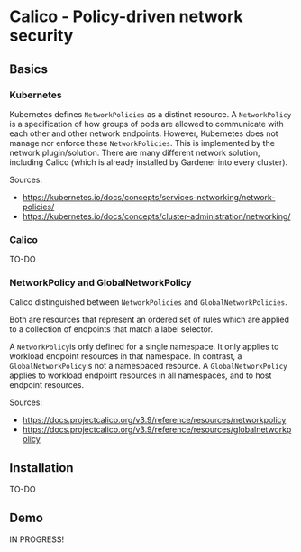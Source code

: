 # Calico - Policy-driven network security

## Basics

### Kubernetes
Kubernetes defines `NetworkPolicies` as a distinct resource. A `NetworkPolicy` is a specification of how groups of pods are allowed to communicate with each other and other network endpoints. However, Kubernetes does not manage nor enforce these `NetworkPolicies`. This is implemented by the network plugin/solution. There are many different network solution, including Calico (which is already installed by Gardener into every cluster).

Sources: 
- https://kubernetes.io/docs/concepts/services-networking/network-policies/
- https://kubernetes.io/docs/concepts/cluster-administration/networking/

### Calico
TO-DO

### NetworkPolicy and GlobalNetworkPolicy
Calico distinguished between `NetworkPolicies` and `GlobalNetworkPolicies`.

Both are resources that represent an ordered set of rules which are applied to a collection of endpoints that match a label selector.

A `NetworkPolicy`is only defined for a single namespace. It only applies to workload endpoint resources in that namespace. In contrast, a `GlobalNetworkPolicy`is not a namespaced resource. A `GlobalNetworkPolicy` applies to workload endpoint resources in all namespaces, and to host endpoint resources. 

Sources:
- https://docs.projectcalico.org/v3.9/reference/resources/networkpolicy
- https://docs.projectcalico.org/v3.9/reference/resources/globalnetworkpolicy

## Installation
TO-DO

## Demo

IN PROGRESS!
